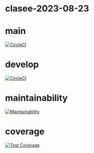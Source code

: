 # clasee-2023-08-23

# main
[![CircleCI](https://dl.circleci.com/status-badge/img/gh/MaguiMaluff/clasee-2023-08-23/tree/main.svg?style=svg)](https://dl.circleci.com/status-badge/redirect/gh/MaguiMaluff/clasee-2023-08-23/tree/main)

# develop
[![CircleCI](https://dl.circleci.com/status-badge/img/gh/MaguiMaluff/clasee-2023-08-23/tree/develop.svg?style=svg)](https://dl.circleci.com/status-badge/redirect/gh/MaguiMaluff/clasee-2023-08-23/tree/develop)

# maintainability
[![Maintainability](https://api.codeclimate.com/v1/badges/42de3dfff51350c54f83/maintainability)](https://codeclimate.com/github/MaguiMaluff/clasee-2023-08-23/maintainability)

# coverage
[![Test Coverage](https://api.codeclimate.com/v1/badges/42de3dfff51350c54f83/test_coverage)](https://codeclimate.com/github/MaguiMaluff/clasee-2023-08-23/test_coverage)